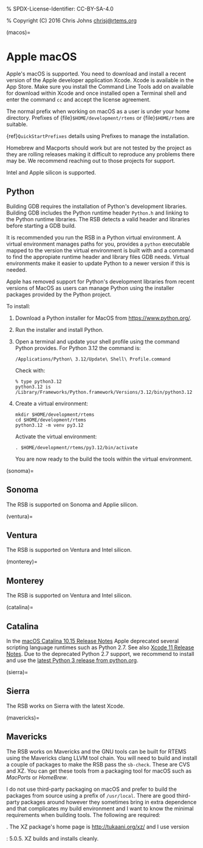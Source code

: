 % SPDX-License-Identifier: CC-BY-SA-4.0

% Copyright (C) 2016 Chris Johns <chrisj@rtems.org>

(macos)=

# Apple macOS

Apple's macOS is supported. You need to download and install a recent
version of the Apple developer application Xcode. Xcode is available
in the App Store. Make sure you install the Command Line Tools add on
available for download within Xcode and once installed open a Terminal
shell and enter the command `cc` and accept the license agreement.

The normal prefix when working on macOS as a user is under your home
directory. Prefixes of {file}`$HOME/development/rtems` or
{file}`$HOME/rtems` are suitable.

{ref}`QuickStartPrefixes` details using Prefixes to manage the installation.

Homebrew and Macports should work but are not tested by the project as
they are rolling releases making it difficult to reproduce any
problems there may be. We recommend reaching out to those projects for
support.

Intel and Apple silicon is supported.

## Python

Building GDB requires the installation of Python's development
libraries. Building GDB includes the Python runtime header
`Python.h` and linking to the Python runtime libraries. The RSB
detects a valid header and libraries before starting a GDB
build.

It is recommended you run the RSB in a Python virtual environment. A
virtual environment manages paths for you, provides a `python`
executable mapped to the version the virtual environment is built with
and a command to find the appropiate runtime header and library files
GDB needs. Virtual environments make it easier to update Python to a
newer version if this is needed.

Apple has removed support for Python's development libraries from
recent versions of MacOS as users can manage Python using the
installer packages provided by the Python project.

To install:

1. Download a Python installer for MacOS from <https://www.python.org/>.

2. Run the installer and install Python.

3. Open a terminal and update your shell profile using the command
   Python provides. For Python 3.12 the command is:

   ```shell
   /Applications/Python\ 3.12/Update\ Shell\ Profile.command
   ```

   Check with:

   ```shell
   % type python3.12
   python3.12 is /Library/Frameworks/Python.framework/Versions/3.12/bin/python3.12
   ```

4. Create a virtual environment:

   ```shell
   mkdir $HOME/development/rtems
   cd $HOME/development/rtems
   python3.12 -m venv py3.12
   ```

   Activate the virtual environment:

   ```shell
   . $HOME/development/rtems/py3.12/bin/activate
   ```

   You are now ready to the build the tools within the virtual
   environment.

(sonoma)=

## Sonoma

The RSB is supported on Sonoma and Applie silicon.

(ventura)=

## Ventura

The RSB is supported on Ventura and Intel silicon.

(monterey)=

## Monterey

The RSB is supported on Ventura and Intel silicon.

(catalina)=

## Catalina

In the
[macOS Catalina 10.15 Release Notes](https://developer.apple.com/documentation/macos_release_notes/macos_catalina_10_15_release_notes)
Apple deprecated several scripting language runtimes such as Python 2.7. See
also
[Xcode 11 Release Notes](https://developer.apple.com/documentation/xcode_release_notes/xcode_11_release_notes).
Due to the deprecated Python 2.7 support, we recommend to install and use the
[latest Python 3 release from python.org](https://www.python.org/downloads/mac-osx/).

(sierra)=

## Sierra

The RSB works on Sierra with the latest Xcode.

(mavericks)=

## Mavericks

The RSB works on Mavericks and the GNU tools can be built for RTEMS using the
Mavericks clang LLVM tool chain. You will need to build and install a couple of
packages to make the RSB pass the `sb-check`. These are CVS and XZ. You can get
these tools from a packaging tool for macOS such as *MacPorts* or *HomeBrew*.

I do not use third-party packaging on macOS and prefer to build the packages from
source using a prefix of `/usr/local`. There are good third-party packages around
however they sometimes bring in extra dependence and that complicates my build
environment and I want to know the minimal requirements when building
tools. The following are required:

. The XZ package's home page is <http://tukaani.org/xz/> and I use version

: 5.0.5. XZ builds and installs cleanly.
